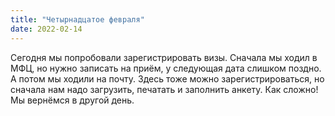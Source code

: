 ```yaml
---
title: "Четырнадцатое февраля"
date: 2022-02-14
---
```

Сегодня мы попробовали зарегистрировать визы. Сначала мы ходил в МФЦ, но нужно записать на приём, у следующая дата слишком поздно. А потом мы ходили на почту. Здесь тоже можно зарегистрироваться, но сначала нам надо загрузить, печатать и заполнить анкету. Как сложно! Мы вернёмся в другой день.

